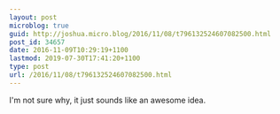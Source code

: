 ```yaml
---
layout: post
microblog: true
guid: http://joshua.micro.blog/2016/11/08/t796132524607082500.html
post_id: 34657
date: 2016-11-09T10:29:19+1100
lastmod: 2019-07-30T17:41:20+1100
type: post
url: /2016/11/08/t796132524607082500.html
---
```

I'm not sure why, it just sounds like an awesome idea.
